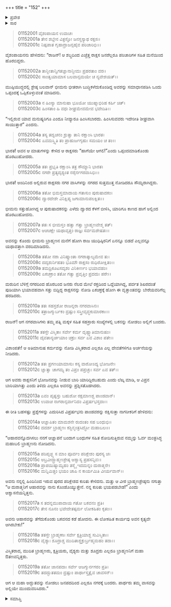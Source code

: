 +++
title = "152"
+++

<details><summary>ಪ್ರವೇಶ</summary>


।।   ಓಂ ಓಂ ನಮೋ ನಾರಾಯಣಾಯ।।   ಶ್ರೀ ವೇದವ್ಯಾಸಾಯ ನಮಃ ।।

ಶ್ರೀ ಕೃಷ್ಣದ್ವೈಪಾಯನ ವೇದವ್ಯಾಸ ವಿರಚಿತ  

**ಶ್ರೀ ಮಹಾಭಾರತ**

**ಆದಿ ಪರ್ವ**

**ಬಕವಧ ಪರ್ವ**

**ಅಧ್ಯಾಯ 152**

</details>


<details><summary>ಸಾರ</summary>

ಭೀಮನು ಬಕನ ಶವವನ್ನು ನಗರದ ಬಾಗಿಲಿಗೆ ಕಟ್ಟಿ ಯಾರಿಗೂ ತಿಳಿಯದಂತೆ ಹೊರಟು ಹೋದುದು (1-6). ಕಂಟಕವು ಕಳೆಯಿತೆಂದು ಪುರಜನರು ಹರ್ಷಿಸುವುದು (7-19).

</details>


> 01152001 ವೈಶಂಪಾಯನ ಉವಾಚ।  
01152001a ತೇನ ಶಬ್ದೇನ ವಿತ್ರಸ್ತೋ ಜನಸ್ತಸ್ಯಾಥ ರಕ್ಷಸಃ।  
01152001c ನಿಷ್ಪಪಾತ ಗೃಹಾದ್ರಾಜನ್ಸಹೈವ ಪರಿಚಾರಿಭಿಃ।।

ವೈಶಂಪಾಯನನು ಹೇಳಿದನು: “ರಾಜನ್! ಆ ಶಬ್ಧದಿಂದ ಎಚ್ಚೆತ್ತ ರಾಕ್ಷಸ ಜನರೆಲ್ಲರೂ ಪರಿಚಾರಿಗಳ ಸಹಿತ ಮನೆಯಿಂದ ಹೊರಬಿದ್ದರು.

> 01152002a ತಾನ್ಭೀತಾನ್ವಿಗತಜ್ಞಾನಾನ್ಭೀಮಃ ಪ್ರಹರತಾಂ ವರಃ।  
01152002c ಸಾಂತ್ವಯಾಮಾಸ ಬಲವಾನ್ಸಮಯೇ ಚ ನ್ಯವೇಶಯತ್।।

ಮುಷ್ಠಿಯುದ್ಧದಲ್ಲಿ ಶ್ರೇಷ್ಠ ಬಲವಾನ್ ಭೀಮನು ಭೀತರಾಗಿ ಬುದ್ಧಿಕಳೆದುಕೊಂಡಿದ್ದ ಅವರನ್ನು ಸಮಾಧಾನಪಡಿಸಿ ಒಂದು ಒಪ್ಪಂದಕ್ಕೆ ಒಪ್ಪಿಕೊಳ್ಳುವಂತೆ ಮಾಡಿದನು.

> 01152003a ನ ಹಿಂಸ್ಯಾ ಮಾನುಷಾ ಭೂಯೋ ಯುಷ್ಮಾಭಿರಿಹ ಕರ್ಹಿ ಚಿತ್।  
01152003c ಹಿಂಸತಾಂ ಹಿ ವಧಃ ಶೀಘ್ರಮೇವಮೇವ ಭವೇದಿತಿ।।

“ಇಲ್ಲಿರುವ ಯಾವ ಮನುಷ್ಯರಿಗೂ ಎಂದೂ ನೀವ್ಯಾರೂ ಹಿಂಸಿಸಬಾರದು. ಹಿಂಸಿಸುವವರು ಇದೇರೀತಿ ಶೀಘ್ರವಾಗಿ ಸಾಯುತ್ತಾರೆ” ಎಂದನು.

> 01152004a ತಸ್ಯ ತದ್ವಚನಂ ಶ್ರುತ್ವಾ ತಾನಿ ರಕ್ಷಾಂಸಿ ಭಾರತ।  
01152004c ಏವಮಸ್ತ್ವಿತಿ ತಂ ಪ್ರಾಹುರ್ಜಗೃಹುಃ ಸಮಯಂ ಚ ತಂ।।

ಭಾರತ! ಅವನ ಆ ಮಾತುಗಳನ್ನು ಕೇಳಿದ ಆ ರಾಕ್ಷಸರು “ಹಾಗೆಯೇ ಆಗಲಿ!”ಎಂದು ಒಪ್ಪಂದಮಾಡಿಕೊಂಡು ಹೊರಟುಹೋದರು.

> 01152005a ತತಃ ಪ್ರಭೃತಿ ರಕ್ಷಾಂಸಿ ತತ್ರ ಸೌಮ್ಯಾನಿ ಭಾರತ।  
01152005c ನಗರೇ ಪ್ರತ್ಯದೃಶ್ಯಂತ ನರೈರ್ನಗರವಾಸಿಭಿಃ।।

ಭಾರತ! ಅಂದಿನಿಂದ ಅಲ್ಲಿರುವ ರಾಕ್ಷಸರು ನಗರ ವಾಸಿಗಳನ್ನು ನಗರದ ಸುತ್ತಮುತ್ತ ನೋಡಿದರೂ ಸೌಮ್ಯರಾಗಿದ್ದರು.

> 01152006a ತತೋ ಭಿಮಸ್ತಮಾದಾಯ ಗತಾಸುಂ ಪುರುಷಾದಕಂ।   
01152006c ದ್ವಾರದೇಶೇ ವಿನಿಕ್ಷಿಪ್ಯ ಜಗಾಮಾನುಪಲಕ್ಷಿತಃ।।

ಭೀಮನು ಸತ್ತುಹೋಗಿದ್ದ ಆ ಪುರುಷಾದಕನನ್ನು ಎಳೆದು ದ್ವಾರದ ಕೆಳಗೆ ಬೀಳಿಸಿ, ಯಾರಿಗೂ ಕಾಣದ ಹಾಗೆ ಅಲ್ಲಿಂದ ಹೊರಟುಹೋದನು.

> 01152007a ತತಃ ಸ ಭೀಮಸ್ತಂ ಹತ್ವಾ ಗತ್ವಾ ಬ್ರಾಹ್ಮಣವೇಶ್ಮ ತತ್।  
01152007c ಆಚಚಕ್ಷೇ ಯಥಾವೃತ್ತಂ ರಾಜ್ಞಃ ಸರ್ವಮಶೇಷತಃ।।

ಅವನನ್ನು ಕೊಂದು ಭೀಮನು ಬ್ರಾಹ್ಮಣನ ಮನೆಗೆ ಹೋಗಿ ರಾಜ ಯುಧಿಷ್ಠಿರನಿಗೆ ಏನನ್ನೂ ಬಿಡದೆ ಎಲ್ಲವನ್ನೂ ಯಥಾವತ್ತಾಗಿ ವರದಿಮಾಡಿದನು.

> 01152008a ತತೋ ನರಾ ವಿನಿಷ್ಕ್ರಾಂತಾ ನಗರಾತ್ಕಾಲ್ಯಮೇವ ತು।  
01152008c ದದೃಶುರ್ನಿಹತಂ ಭೂಮೌ ರಾಕ್ಷಸಂ ರುಧಿರೋಕ್ಷಿತಂ।।  
01152009a ತಮದ್ರಿಕೂಟಸದೃಶಂ ವಿನಿಕೀರ್ಣಂ ಭಯಾವಹಂ।   
01152009c ಏಕಚಕ್ರಾಂ ತತೋ ಗತ್ವಾ ಪ್ರವೃತ್ತಿಂ ಪ್ರದದುಃ ಪರೇ।।

ಮರುದಿನ ಬೆಳಿಗ್ಗೆ ನಗರದಿಂದ ಹೊರಬಂದ ಜನರು ನೆಲದ ಮೇಲೆ ರಕ್ತದಿಂದ ಒದ್ದೆಯಾಗಿದ್ದ, ಪರ್ವತ ಶಿಖರದಂತೆ ಪುಡಿಯಾಗಿ ಭಯಾವಹವಾಗಿ ಸತ್ತು ಬಿದ್ದಿದ್ದ ರಾಕ್ಷಸನನ್ನು ನೋಡಿ ಏಕಚಕ್ರಕ್ಕೆ ಹೋಗಿ ಈ ವೃತ್ತಾಂತವನ್ನು ಬೇರೆಯವರಿಗೆಲ್ಲ ಹರಡಿದರು.

> 01152010a ತತಃ ಸಹಸ್ರಶೋ ರಾಜನ್ನರಾ ನಗರವಾಸಿನಃ।  
01152010c ತತ್ರಾಜಗ್ಮುರ್ಬಕಂ ದ್ರಷ್ಟುಂ ಸಸ್ತ್ರೀವೃದ್ಧಕುಮಾರಕಾಃ।।

ರಾಜನ್! ಆಗ ನಗರವಾಸಿಗಳು ತಮ್ಮ ಪತ್ನಿ ಮಕ್ಕಳ ಸಹಿತ ಸಹಸ್ರಾರು ಸಂಖ್ಯೆಗಳಲ್ಲಿ ಬಕನನ್ನು ನೋಡಲು ಅಲ್ಲಿಗೆ ಬಂದರು.

> 01152011a ತತಸ್ತೇ ವಿಸ್ಮಿತಾಃ ಸರ್ವೇ ಕರ್ಮ ದೃಷ್ಟ್ವಾತಿಮಾನುಷಂ।  
01152011c ದೈವತಾನ್ಯರ್ಚಯಾಂ ಚಕ್ರುಃ ಸರ್ವ ಏವ ವಿಶಾಂ ಪತೇ।।

ವಿಶಾಂಪತೇ! ಆ ಅತಿಮಾನುಷ ಕರ್ಮವನ್ನು ನೋಡಿ ವಿಸ್ಮಿತರಾದ ಎಲ್ಲರೂ ಎಲ್ಲ ದೇವತೆಗಳಿಗೂ ಅರ್ಚನೆಯನ್ನು ನೀಡಿದರು.

> 01152012a ತತಃ ಪ್ರಗಣಯಾಮಾಸುಃ ಕಸ್ಯ ವಾರೋಽದ್ಯ ಭೋಜನೇ।  
01152012c ಜ್ಞಾತ್ವಾ ಚಾಗಮ್ಯ ತಂ ವಿಪ್ರಂ ಪಪ್ರಚ್ಛುಃ ಸರ್ವ ಏವ ತತ್।।

ಆಗ ಅವರು ರಾಕ್ಷಸನಿಗೆ ಭೋಜನವನ್ನು ನೀಡುವ ಬಾರಿ ಯಾರಿದ್ದಿರಬಹುದು ಎಂದು ಲೆಖ್ಕ ಮಾಡಿ, ಆ ವಿಪ್ರನ ಬಾರಿಯಾಗಿತ್ತು ಎಂದು ತಿಳಿದು ಎಲ್ಲರೂ ಅವನನ್ನು ಪ್ರಶ್ನಿಸತೊಡಗಿದರು.

> 01152013a ಏವಂ ಪೃಷ್ಟಸ್ತು ಬಹುಶೋ ರಕ್ಷಮಾಣಶ್ಚ ಪಾಂಡವಾನ್।  
01152013c ಉವಾಚ ನಾಗರಾನ್ಸರ್ವಾನಿದಂ ವಿಪ್ರರ್ಷಭಸ್ತದಾ।।

ಈ ರೀತಿ ಬಹಳಷ್ಟು ಪ್ರಶ್ನೆಗಳನ್ನು ಎದುರಿಸಿದ ವಿಪ್ರರ್ಷಭನು ಪಾಂಡವರನ್ನು ರಕ್ಷಿಸುತ್ತಾ ನಾಗರೀಕರಿಗೆ ಹೇಳಿದನು:

> 01152014a ಆಜ್ಞಾಪಿತಂ ಮಾಮಶನೇ ರುದಂತಂ ಸಹ ಬಂಧುಭಿಃ।  
01152014c ದದರ್ಶ ಬ್ರಾಹ್ಮಣಃ ಕಶ್ಚಿನ್ಮಂತ್ರಸಿದ್ಧೋ ಮಹಾಬಲಃ।।

“ಆಹಾರವನ್ನೊದಗಿಸಲು ನನಗೆ ಆಜ್ಞಾಪನೆ ಬಂದಾಗ ಬಂಧುಗಳ ಸಹಿತ ರೋದಿಸುತ್ತಿರುವ ನಮ್ಮನ್ನು ಓರ್ವ ಮಂತ್ರಸಿದ್ಧ ಮಹಾಬಲಿ ಬ್ರಾಹ್ಮಣನು ನೋಡಿದನು.

> 01152015a ಪರಿಪೃಚ್ಛ್ಯ ಸ ಮಾಂ ಪೂರ್ವಂ ಪರಿಕ್ಲೇಶಂ ಪುರಸ್ಯ ಚ।  
01152015c ಅಬ್ರವೀದ್ಬ್ರಾಹ್ಮಣಶ್ರೇಷ್ಠ ಆಶ್ವಾಸ್ಯ ಪ್ರಹಸನ್ನಿವ।।  
01152016a ಪ್ರಾಪಯಿಷ್ಯಾಮ್ಯಹಂ ತಸ್ಮೈ ಇದಮನ್ನಂ ದುರಾತ್ಮನೇ।  
01152016c ಮನ್ನಿಮಿತ್ತಂ ಭಯಂ ಚಾಪಿ ನ ಕಾರ್ಯಮಿತಿ ವೀರ್ಯವಾನ್।।

ಅವನು ನನ್ನಲ್ಲಿ ಹಿಂದಿನಿಂದ ಇರುವ ಪುರದ ಪರಿಕ್ಲೇಶದ ಕುರಿತು ಕೇಳಿದನು. ಮತ್ತು ಆ ವೀರ ಬ್ರಾಹ್ಮಣಶ್ರೇಷ್ಠನು ನಗುತ್ತಾ “ಆ ದುರಾತ್ಮನಿಗೆ ಆಹಾರವನ್ನು ನಾನು ಕೊಂಡೊಯ್ಯುತ್ತೇನೆ. ನನ್ನ ಕುರಿತು ಭಯಪಡಬೇಡ!” ಎಂದು ಆಶ್ವಾಸನೆಯನ್ನಿತ್ತನು.

> 01152017a ಸ ತದನ್ನಮುಪಾದಾಯ ಗತೋ ಬಕವನಂ ಪ್ರತಿ।  
01152017c ತೇನ ನೂನಂ ಭವೇದೇತತ್ಕರ್ಮ ಲೋಕಹಿತಂ ಕೃತಂ।।

ಅವನು ಆಹಾರವನ್ನು ತೆಗೆದುಕೊಂಡು ಬಕವನದ ಕಡೆ ಹೋದನು. ಈ ಲೋಕಹಿತ ಕಾರ್ಯವು ಅವನ ಕೃತ್ಯವೇ ಆಗಿರಬೇಕು!”

> 01152018a ತತಸ್ತೇ ಬ್ರಾಹ್ಮಣಾಃ ಸರ್ವೇ ಕ್ಷತ್ರಿಯಾಶ್ಚ ಸುವಿಸ್ಮಿತಾಃ।  
01152018c ವೈಶ್ಯಾಃ ಶೂದ್ರಾಶ್ಚ ಮುದಿತಾಶ್ಚಕ್ರುರ್ಬ್ರಹ್ಮಮಹಂ ತದಾ।।

ವಿಸ್ಮಿತರಾದ, ಮುದಿತ ಬ್ರಾಹ್ಮಣರು, ಕ್ಷತ್ರಿಯರು, ವೈಶ್ಯರು ಮತ್ತು ಶೂದ್ರರು ಎಲ್ಲರೂ ಬ್ರಾಹ್ಮಣನಿಗೆ ಮಹಾ ಔತಣವನ್ನಿತ್ತರು.

> 01152019a ತತೋ ಜಾನಪದಾಃ ಸರ್ವೇ ಆಜಗ್ಮುರ್ನಗರಂ ಪ್ರತಿ।  
01152019c ತದದ್ಭುತತಮಂ ದ್ರಷ್ಟುಂ ಪಾರ್ಥಾಸ್ತತ್ರೈವ ಚಾವಸನ್।।

ಆಗ ಆ ಮಹಾ ಅದ್ಭುತವನ್ನು ನೋಡಲು ಜನಪದದಿಂದ ಎಲ್ಲರೂ ನಗರಕ್ಕೆ ಬಂದರು. ಪಾರ್ಥರು ತಮ್ಮ ವಾಸವನ್ನು ಅಲ್ಲಿಯೇ ಮುಂದುವರಿಸಿದರು.”


<details><summary>ಸಮಾಪ್ತಿ</summary>


ಇತಿ ಶ್ರೀ ಮಹಾಭಾರತೇ ಆದಿಪರ್ವಣಿ ಬಕವಧಪರ್ವಣಿ ದೈಪಂಚಾರಿಂಶದಧಿಕಶತತಮೋಽಧ್ಯಾಯ:।।  
ಇದು ಶ್ರೀ ಮಹಾಭಾರತದಲ್ಲಿ ಆದಿಪರ್ವದಲ್ಲಿ ಬಕವಧಪರ್ವದಲ್ಲಿ ನೂರಾಐವತ್ತೆರಡನೆಯ ಅಧ್ಯಾಯವು.
ಇತಿ ಶ್ರೀ ಮಹಾಭಾರತೇ ಆದಿಪರ್ವಣಿ ಬಕವಧಪರ್ವ:।।  
ಇದು ಶ್ರೀ ಮಹಾಭಾರತದಲ್ಲಿ ಆದಿಪರ್ವದಲ್ಲಿ ಬಕವಧಪರ್ವವು.
ಇದೂವರೆಗಿನ ಒಟ್ಟು ಮಹಾಪರ್ವಗಳು-0/18, ಉಪಪರ್ವಗಳು-10/100, ಅಧ್ಯಾಯಗಳು-152/1995, ಶ್ಲೋಕಗಳು-5222/76784.



</details>

